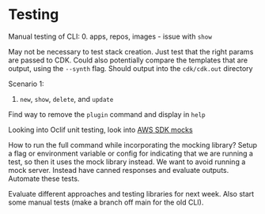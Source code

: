 # Testing

Manual testing of CLI:
 0. apps, repos, images
    - issue with `show`

May not be necessary to test stack creation. Just test that the right params are passed to CDK.
Could also potentially compare the templates that are output, using the `--synth` flag.
Should output into the `cdk/cdk.out` directory

Scenario 1:
 1. `new`, `show`, `delete`, and `update`
  

Find way to remove the `plugin` command and display in `help`

Looking into Oclif unit testing, look into [AWS SDK mocks](https://aws.amazon.com/blogs/developer/mocking-modular-aws-sdk-for-javascript-v3-in-unit-tests/)

How to run the full command while incorporating the mocking library?
Setup a flag or environment variable or config for indicating that we are running a test,
so then it uses the mock library instead.
We want to avoid running a mock server. Instead have canned responses and evaluate outputs.
Automate these tests.

Evaluate different approaches and testing libraries for next week.
Also start some manual tests (make a branch off main for the old CLI).